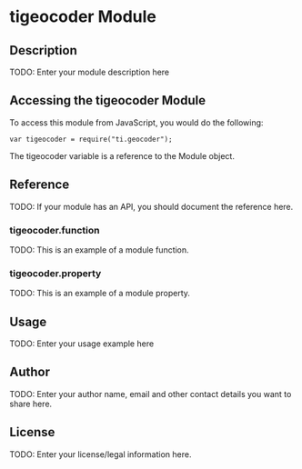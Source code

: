# tigeocoder Module

## Description

TODO: Enter your module description here

## Accessing the tigeocoder Module

To access this module from JavaScript, you would do the following:

    var tigeocoder = require("ti.geocoder");

The tigeocoder variable is a reference to the Module object.

## Reference

TODO: If your module has an API, you should document
the reference here.

### tigeocoder.function

TODO: This is an example of a module function.

### tigeocoder.property

TODO: This is an example of a module property.

## Usage

TODO: Enter your usage example here

## Author

TODO: Enter your author name, email and other contact
details you want to share here.

## License

TODO: Enter your license/legal information here.

